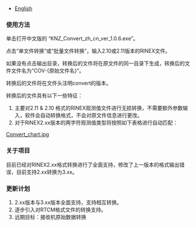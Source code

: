- [English](Readme.md)

### 使用方法 ###
单击打开中文版的 “KNZ_Convert_zh_cn_ver_1.0.6.exe”。

点击“单文件转换”或“批量文件转换”，输入2.10或2.11版本的RINEX文件。

如果没有点击输出目录，转换后的文件将在原文件的同一目录下生成，转换后的文件文件名为“COV-{原始文件名}”。

转换后的文件将在文件头注明convert的版本。

转换后的文件具有以下一些特征：

1. 主要对2.11 & 2.10 格式的RINEX观测值文件进行无损转换，不需要额外参数输入，软件会自动转换格式，不会对原文件信息进行更改。
2. 对于RINEX2.xx版本的两字符观测值类型将按照如下表格进行自动匹配：

[Convert_chart.jpg](Convert_chart.jpg)

### 关于项目 ###
目前已经对RINEX2.xx格式转换进行了全面支持，修改了上一版本的格式输出错误，目前支持2.xx转换为3.xx。

### 更新计划 ###
1. 2.xx版本与3.xx版本全面支持，支持相互转换。
2. 逐步引入对RTCM格式文件的转换支持。
3. 远期目标：接收机原始数据转换
